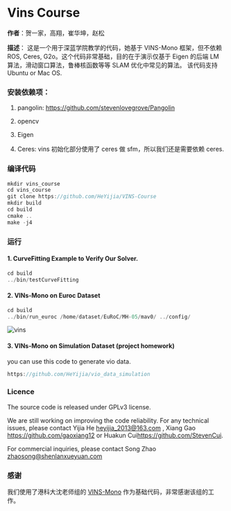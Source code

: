 # Vins Course

**作者**：贺一家，高翔，崔华坤，赵松

**描述**： 这是一个用于深蓝学院教学的代码，她基于 VINS-Mono 框架，但不依赖 ROS, Ceres, G2o。这个代码非常基础，目的在于演示仅基于 Eigen 的后端 LM 算法，滑动窗口算法，鲁棒核函数等等 SLAM
优化中常见的算法。 该代码支持 Ubuntu or Mac OS.

### 安装依赖项：

1. pangolin: <https://github.com/stevenlovegrove/Pangolin>

2. opencv

3. Eigen

4. Ceres: vins 初始化部分使用了 ceres 做 sfm，所以我们还是需要依赖 ceres.

### 编译代码

```c++
mkdir vins_course
cd vins_course
git clone https://github.com/HeYijia/VINS-Course
mkdir build 
cd build
cmake ..
make -j4
```

### 运行

#### 1. CurveFitting Example to Verify Our Solver.

```c++
cd build
../bin/testCurveFitting 
```

#### 2. VINs-Mono on Euroc Dataset

```c++
cd build
../bin/run_euroc /home/dataset/EuRoC/MH-05/mav0/ ../config/
```

![vins](doc/vins.gif)

#### 3. VINs-Mono on Simulation Dataset (project homework)

you can use this code to generate vio data.

```c++
https://github.com/HeYijia/vio_data_simulation
```

### Licence

The source code is released under GPLv3 license.

We are still working on improving the code reliability. For any technical issues, please contact Yijia
He <heyijia_2013@163.com> , Xiang Gao <https://github.com/gaoxiang12> or Huakun Cui<https://github.com/StevenCui>.

For commercial inquiries, please contact Song Zhao <zhaosong@shenlanxueyuan.com>

### 感谢

我们使用了港科大沈老师组的 [VINS-Mono](https://github.com/HKUST-Aerial-Robotics/VINS-Mono) 作为基础代码，非常感谢该组的工作。


